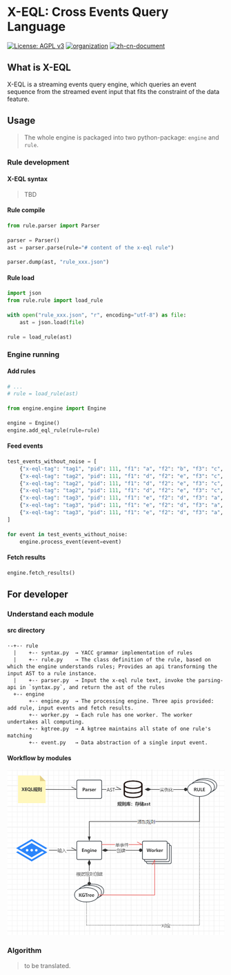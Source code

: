 # X-EQL: Cross Events Query Language
[![License: AGPL v3](https://img.shields.io/badge/License-AGPL%20v3-blue.svg)](https://www.gnu.org/licenses/agpl-3.0)
[![organization](https://img.shields.io/badge/organization-AmberSecurity-yellow.svg)](https://github.com/Amber-Security)
[![zh-cn-document](https://img.shields.io/badge/document-Chinese_version-green.svg)](./README.zh-cn.md)

## What is X-EQL

X-EQL is a streaming events query engine, which queries an event sequence from the streamed event input that fits the constraint of the data feature.

## Usage

> The whole engine is packaged into two python-package: `engine` and `rule`.

### Rule development

#### X-EQL syntax

> TBD

#### Rule compile

```Python
from rule.parser import Parser

parser = Parser()
ast = parser.parse(rule="# content of the x-eql rule")

parser.dump(ast, "rule_xxx.json")
```

#### Rule load

```Python
import json
from rule.rule import load_rule

with open("rule_xxx.json", "r", encoding="utf-8") as file:
    ast = json.load(file)

rule = load_rule(ast)
```

### Engine running

#### Add rules

```Python
# ...
# rule = load_rule(ast)

from engine.engine import Engine

engine = Engine()
engine.add_eql_rule(rule=rule)
```

#### Feed events

```Python
test_events_without_noise = [
    {"x-eql-tag": "tag1", "pid": 111, "f1": "a", "f2": "b", "f3": "c", "f4": "d", "f5": "e", "time": 1},
    {"x-eql-tag": "tag2", "pid": 111, "f1": "d", "f2": "e", "f3": "c", "f4": " ", "f5": "x", "time": 10},
    {"x-eql-tag": "tag2", "pid": 111, "f1": "d", "f2": "e", "f3": "c", "f4": " ", "f5": "y", "time": 11},
    {"x-eql-tag": "tag2", "pid": 111, "f1": "d", "f2": "e", "f3": "c", "f4": " ", "f5": "x", "time": 12},
    {"x-eql-tag": "tag3", "pid": 111, "f1": "e", "f2": "d", "f3": "a", "f4": "b", "f5": "y", "time": 20},
    {"x-eql-tag": "tag3", "pid": 111, "f1": "e", "f2": "d", "f3": "a", "f4": "b", "f5": "x", "time": 21},
    {"x-eql-tag": "tag3", "pid": 111, "f1": "e", "f2": "d", "f3": "a", "f4": "b", "f5": "y", "time": 22},
]

for event in test_events_without_noise:
    engine.process_event(event=event)
```

#### Fetch results

```Python
engine.fetch_results()
```

## For developer

### Understand each module

#### src directory

```
·-+-· rule
  |    +-· syntax.py  → YACC grammar implementation of rules
  |    +-· rule.py    → The class definition of the rule, based on which the engine understands rules; Provides an api transforming the input AST to a rule instance.
  |    +-· parser.py  → Input the x-eql rule text, invoke the parsing-api in `syntax.py`, and return the ast of the rules
  +-- engine
       +-· engine.py  → The processing engine. Three apis provided: add rule, input events and fetch results.
       +-· worker.py  → Each rule has one worker. The worker undertakes all computing.
       +-· kgtree.py  → A kgtree maintains all state of one rule's matching
       +-· event.py   → Data abstraction of a single input event.
```

#### Workflow by modules

![workflow](./doc/workflow.png)

### Algorithm

> to be translated.
